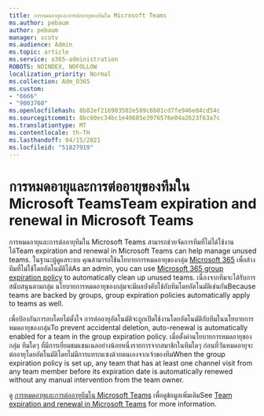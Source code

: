 ```yaml
---
title: การหมดอายุและการต่ออายุของทีมใน Microsoft Teams
ms.author: pebaum
author: pebaum
manager: scotv
ms.audience: Admin
ms.topic: article
ms.service: o365-administration
ROBOTS: NOINDEX, NOFOLLOW
localization_priority: Normal
ms.collection: Adm_O365
ms.custom:
- "6666"
- "9003760"
ms.openlocfilehash: 8b82ef216903502e589c6b01cd7fe946e84cd54c
ms.sourcegitcommit: 8bc60ec34bc1e40685e3976576e04a2623f63a7c
ms.translationtype: MT
ms.contentlocale: th-TH
ms.lasthandoff: 04/15/2021
ms.locfileid: "51827919"
---
```

# <a name="team-expiration-and-renewal-in-microsoft-teams"></a><span data-ttu-id="664dc-102">การหมดอายุและการต่ออายุของทีมใน Microsoft Teams</span><span class="sxs-lookup"><span data-stu-id="664dc-102">Team expiration and renewal in Microsoft Teams</span></span>

<span data-ttu-id="664dc-103">การหมดอายุและการต่ออายุทีมใน Microsoft Teams สามารถช่วยจัดการทีมที่ไม่ได้ใช้งานได้</span><span class="sxs-lookup"><span data-stu-id="664dc-103">Team expiration and renewal in Microsoft Teams can help manage unused teams.</span></span> <span data-ttu-id="664dc-104">ในฐานะผู้ดูแลระบบ คุณสามารถใช้นโยบายการหมดอายุของกลุ่ม  [Microsoft 365](https://docs.microsoft.com/microsoft-365/admin/create-groups/office-365-groups-expiration-policy)  เพื่อล้างทีมที่ไม่ใช้โดยอัตโนมัติได้</span><span class="sxs-lookup"><span data-stu-id="664dc-104">As an admin, you can use  [Microsoft 365 group expiration policy](https://docs.microsoft.com/microsoft-365/admin/create-groups/office-365-groups-expiration-policy)  to automatically clean up unused teams.</span></span> <span data-ttu-id="664dc-105">เนื่องจากทีมจะได้รับการสนับสนุนตามกลุ่ม นโยบายการหมดอายุของกลุ่มจะมีผลบังคับใช้กับทีมโดยอัตโนมัติเช่นกัน</span><span class="sxs-lookup"><span data-stu-id="664dc-105">Because teams are backed by groups, group expiration policies automatically apply to teams as well.</span></span>

<span data-ttu-id="664dc-106">เพื่อป้องกันการลบโดยไม่ตั้งใจ การต่ออายุอัตโนมัติจะถูกเปิดใช้งานโดยอัตโนมัติกับทีมในนโยบายการหมดอายุของกลุ่ม</span><span class="sxs-lookup"><span data-stu-id="664dc-106">To prevent accidental deletion, auto-renewal is automatically enabled for a team in the group expiration policy.</span></span> <span data-ttu-id="664dc-107">เมื่อตั้งค่านโยบายการหมดอายุของกลุ่ม ทีมใดๆ ที่มีการเยี่ยมชมแชนเนลอย่างน้อยหนึ่งรายการจากสมาชิกในทีมใดๆ ก่อนที่วันหมดอายุจะต่ออายุโดยอัตโนมัติโดยไม่มีการแทรกแซงด้วยตนเองจากเจ้าของทีม</span><span class="sxs-lookup"><span data-stu-id="664dc-107">When the group expiration policy is set up, any team that has at least one channel visit from any team member before its expiration date is automatically renewed without any manual intervention from the team owner.</span></span>  

<span data-ttu-id="664dc-108">ดู  [การหมดอายุและการต่ออายุทีมใน Microsoft Teams](https://docs.microsoft.com/microsoftteams/team-expiration-renewal)  เพื่อดูข้อมูลเพิ่มเติม</span><span class="sxs-lookup"><span data-stu-id="664dc-108">See  [Team expiration and renewal in Microsoft Teams](https://docs.microsoft.com/microsoftteams/team-expiration-renewal)  for more information.</span></span>
